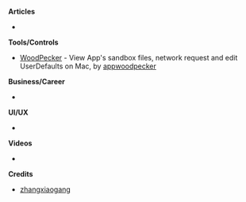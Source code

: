 **Articles**

* 

**Tools/Controls**

* [WoodPecker](http://www.woodpeck.cn) - View App's sandbox files, network request and edit UserDefaults on Mac, by [appwoodpecker](https://twitter.com/appwoodpecker)
 

**Business/Career**

* 

**UI/UX**

* 

**Videos**

* 

**Credits**

* [zhangxiaogang](https://github.com/github-xiaogang)
